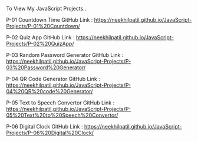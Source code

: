 To View My JavaScript Projects..

P-01 Countdown Time GitHub Link : https://neekhilpatil.github.io/JavaScript-Projects/P-01%20Countdown/

P-02 Quiz App GitHub Link : https://neekhilpatil.github.io/JavaScript-Projects/P-02%20QuizApp/

P-03 Random Password Generator GitHub Link : https://neekhilpatil.github.io/JavaScript-Projects/P-03%20Password%20Generator/

P-04 QR Code Generator GitHub Link : https://neekhilpatil.github.io/JavaScript-Projects/P-04%20QR%20code%20Generator/

P-05 Text to Speech Convertor GitHub Link : https://neekhilpatil.github.io/JavaScript-Projects/P-05%20Text%20to%20Speech%20Convertor/

P-06 Digital Clock GitHub Link : https://neekhilpatil.github.io/JavaScript-Projects/P-06%20Digital%20Clock/
